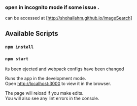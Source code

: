 ### open in incognito mode if some issue .
can be accessed at [http://shohailahm.github.io/imageSearch]


## Available Scripts
### `npm install`

### `npm start`
its been ejected and webpack configs have been changed

Runs the app in the development mode.<br>
Open [http://localhost:3000](http://localhost:3000) to view it in the browser.

The page will reload if you make edits.<br>
You will also see any lint errors in the console.